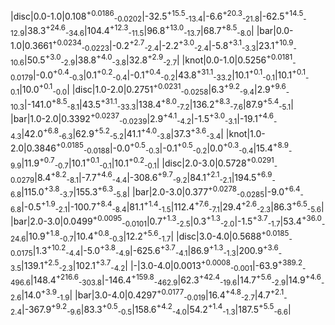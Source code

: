 |disc|0.0-1.0|0.108<sup>+0.0186</sup><sub>-0.0202</sub>|-32.5<sup>+15.5</sup><sub>-13.4</sub>|-6.6<sup>+20.3</sup><sub>-21.8</sub>|-62.5<sup>+14.5</sup><sub>-12.9</sub>|38.3<sup>+24.6</sup><sub>-34.6</sub>|104.4<sup>+12.3</sup><sub>-11.5</sub>|96.8<sup>+13.0</sup><sub>-13.7</sub>|68.7<sup>+8.5</sup><sub>-8.0</sub>|
|bar|0.0-1.0|0.3661<sup>+0.0234</sup><sub>-0.0223</sub>|-0.2<sup>+2.7</sup><sub>-2.4</sub>|-2.2<sup>+3.0</sup><sub>-2.4</sub>|-5.8<sup>+3.1</sup><sub>-3.3</sub>|23.1<sup>+10.9</sup><sub>-10.6</sub>|50.5<sup>+3.0</sup><sub>-2.9</sub>|38.8<sup>+4.0</sup><sub>-3.8</sub>|32.8<sup>+2.9</sup><sub>-2.7</sub>|
|knot|0.0-1.0|0.5256<sup>+0.0181</sup><sub>-0.0179</sub>|-0.0<sup>+0.4</sup><sub>-0.3</sub>|0.1<sup>+0.2</sup><sub>-0.4</sub>|-0.1<sup>+0.4</sup><sub>-0.2</sub>|43.8<sup>+31.1</sup><sub>-33.2</sub>|10.1<sup>+0.1</sup><sub>-0.1</sub>|10.1<sup>+0.1</sup><sub>-0.1</sub>|10.0<sup>+0.1</sup><sub>-0.0</sub>|
|disc|1.0-2.0|0.2751<sup>+0.0231</sup><sub>-0.0258</sub>|6.3<sup>+9.2</sup><sub>-9.4</sub>|2.9<sup>+9.6</sup><sub>-10.3</sub>|-141.0<sup>+8.5</sup><sub>-8.1</sub>|43.5<sup>+31.1</sup><sub>-33.3</sub>|138.4<sup>+8.0</sup><sub>-7.2</sub>|136.2<sup>+8.3</sup><sub>-7.6</sub>|87.9<sup>+5.4</sup><sub>-5.1</sub>|
|bar|1.0-2.0|0.3392<sup>+0.0237</sup><sub>-0.0239</sub>|2.9<sup>+4.1</sup><sub>-4.2</sub>|-1.5<sup>+3.0</sup><sub>-3.1</sub>|-19.1<sup>+4.6</sup><sub>-4.3</sub>|42.0<sup>+6.8</sup><sub>-6.3</sub>|62.9<sup>+5.2</sup><sub>-5.2</sub>|41.1<sup>+4.0</sup><sub>-3.8</sub>|37.3<sup>+3.6</sup><sub>-3.4</sub>|
|knot|1.0-2.0|0.3846<sup>+0.0185</sup><sub>-0.0188</sub>|-0.0<sup>+0.5</sup><sub>-0.3</sub>|-0.1<sup>+0.5</sup><sub>-0.2</sub>|0.0<sup>+0.3</sup><sub>-0.4</sub>|15.4<sup>+8.9</sup><sub>-9.9</sub>|11.9<sup>+0.7</sup><sub>-0.7</sub>|10.1<sup>+0.1</sup><sub>-0.1</sub>|10.1<sup>+0.2</sup><sub>-0.1</sub>|
|disc|2.0-3.0|0.5728<sup>+0.0291</sup><sub>-0.0279</sub>|8.4<sup>+8.2</sup><sub>-8.1</sub>|-7.7<sup>+4.6</sup><sub>-4.4</sub>|-308.6<sup>+9.7</sup><sub>-9.2</sub>|84.1<sup>+2.1</sup><sub>-2.1</sub>|194.5<sup>+6.9</sup><sub>-6.8</sub>|115.0<sup>+3.8</sup><sub>-3.7</sub>|155.3<sup>+6.3</sup><sub>-5.8</sub>|
|bar|2.0-3.0|0.377<sup>+0.0278</sup><sub>-0.0285</sub>|-9.0<sup>+6.4</sup><sub>-6.8</sub>|-0.5<sup>+1.9</sup><sub>-2.1</sub>|-100.7<sup>+8.4</sup><sub>-8.4</sub>|81.1<sup>+1.4</sup><sub>-1.5</sub>|112.4<sup>+7.6</sup><sub>-7.1</sub>|29.4<sup>+2.6</sup><sub>-2.3</sub>|86.3<sup>+6.5</sup><sub>-5.6</sub>|
|bar|2.0-3.0|0.0499<sup>+0.0095</sup><sub>-0.0101</sub>|0.7<sup>+1.3</sup><sub>-2.5</sub>|0.3<sup>+1.3</sup><sub>-2.0</sub>|-1.5<sup>+3.7</sup><sub>-1.7</sub>|53.4<sup>+36.0</sup><sub>-24.6</sub>|10.9<sup>+1.8</sup><sub>-0.7</sub>|10.4<sup>+0.8</sup><sub>-0.3</sub>|12.2<sup>+5.6</sup><sub>-1.7</sub>|
|disc|3.0-4.0|0.5688<sup>+0.0185</sup><sub>-0.0175</sub>|1.3<sup>+10.2</sup><sub>-4.4</sub>|-5.0<sup>+3.8</sup><sub>-4.9</sub>|-625.6<sup>+3.7</sup><sub>-4.1</sub>|86.9<sup>+1.3</sup><sub>-1.3</sub>|200.9<sup>+3.6</sup><sub>-3.5</sub>|139.1<sup>+2.5</sup><sub>-2.3</sub>|102.1<sup>+3.7</sup><sub>-4.2</sub>|
|-|3.0-4.0|0.0013<sup>+0.0008</sup><sub>-0.001</sub>|-63.9<sup>+389.2</sup><sub>-496.6</sub>|148.4<sup>+216.6</sup><sub>-303.8</sub>|-146.4<sup>+159.8</sup><sub>-462.9</sub>|62.3<sup>+42.4</sup><sub>-19.6</sub>|14.7<sup>+5.6</sup><sub>-2.9</sub>|14.9<sup>+4.6</sup><sub>-2.6</sub>|14.0<sup>+3.9</sup><sub>-1.9</sub>|
|bar|3.0-4.0|0.4297<sup>+0.0177</sup><sub>-0.019</sub>|16.4<sup>+4.8</sup><sub>-2.7</sub>|4.7<sup>+2.1</sup><sub>-2.4</sub>|-367.9<sup>+9.2</sup><sub>-9.6</sub>|83.3<sup>+0.5</sup><sub>-0.5</sub>|158.6<sup>+4.2</sup><sub>-4.0</sub>|54.2<sup>+1.4</sup><sub>-1.3</sub>|187.5<sup>+5.5</sup><sub>-6.6</sub>|
